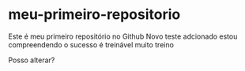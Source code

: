 # meu-primeiro-repositorio
Este é meu primeiro repositório no Github
Novo teste adcionado
estou compreendendo
o sucesso é treinável
muito treino


Posso alterar?
